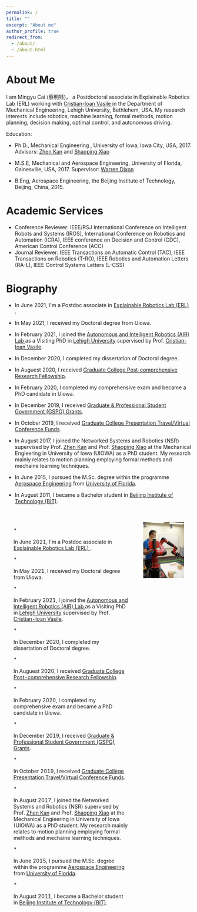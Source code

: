 ```yaml
---
permalink: /
title: ""
excerpt: "About me"
author_profile: true
redirect_from: 
  - /about/
  - /about.html
---
```


About Me
======

I am Mingyu Cai (蔡明钰)， a Postdoctoral associate in Explainable Robotics Lab (ERL) working with <a href="https://cristianvasile.com/">Cristian-Ioan Vasile </a>
in the Department of Mechanical Engineering, Lehigh University, Bethlehem, USA. My research interests include robotics, machine learning, formal methods, motion planning, decision making, optimal control, and autonomous driving.  

Education:

* <p> Ph.D., Mechanical Engineering , University of Iowa, Iowa City, USA, 2017. 
  Advisors: <a href="http://staff.ustc.edu.cn/~zkan/">Zhen Kan</a> and <a href="https://www.engineering.uiowa.edu/faculty-staff/shaoping-xiao">Shaoping Xiao</a></p>
* <p> M.S.E, Mechanical and Aerospace Engineering, University of Florida, Gainesville, USA, 2017. 
  Supervisor: <a href="https://mae.ufl.edu/people/profiles/warren-dixon/">Warren Dixon</a> </p>
* <p> B.Eng, Aerospace Engineering, the Beijing Institute of Technology, Beijing, China, 2015. </p>

Academic Services
======
* Conference Reviewer:  IEEE/RSJ International Conference on Intelligent Robots and Systems (IROS), International Conference on Robotics and Automation (ICRA),  IEEE conference on Decision and Control (CDC),  American Control Conference (ACC)
* Journal Reviewer:  IEEE Transactions on Automatic Control (TAC),  IEEE Transactions on Robotics (T-RO), IEEE Robotics and Automation Letters (RA-L),  IEEE Control Systems Letters (L-CSS)

Biography
======
* <p>In June 2021, I'm a Postdoc associate in <a href="https://cristianvasile.com/">Explainable Robotics Lab (ERL) </a>.   </p>
* <p>In May 2021, I received my Doctoral degree from Uiowa.  </p>
* <p>In February 2021, I joined the <a href="https://wordpress.lehigh.edu/robotics/">Autonomous and Intelligent Robotics (AIR) Lab </a> as a Visiting PhD in <a href="https://www1.lehigh.edu/">Lehigh University</a> supervised by Prof. <a href="https://scholar.google.com/citations?user=EOe-YRwAAAAJ&hl=en&oi=ao">Cristian-Ioan Vasile</a>.  </p>
* <p>In December 2020, I completed my dissertation of Doctoral degree.  </p>
* <p>In Auguest 2020, I received <a href="https://www.grad.uiowa.edu/funding/fellowships/internal/post-comp"> Graduate College Post-comprehensive Research Fellowship</a>. </p>
* <p>In February 2020, I completed my comprehensive exam and became a PhD candidate in Uiowa. </p>
* <p>In December 2019, I received <a href="https://gpsg.uiowa.edu/grants-for-students/"> Graduate & Professional Student Government (GSPG) Grants</a>. </p>
* <p>In October 2019, I received <a href="https://gss.grad.uiowa.edu/funding/gss-travel-funds/">Graduate College Presentation Travel/Virtual Conference Funds</a>. </p>
* <p>In August 2017, I joined the Networked Systems and Robotics (NSR) supervised by Prof. <a href="http://staff.ustc.edu.cn/~zkan/">Zhen Kan</a> and Prof. <a href="https://www.engineering.uiowa.edu/faculty-staff/shaoping-xiao">Shaoping Xiao</a> at the Mechanical Engieering in University of Iowa (UIOWA) as a PhD student. My research mainly relates to motion planning employing formal methods and mechaine learning techniques. </p>
* <p>In June 2015, I pursued the M.Sc. degree within the programme <a href="https://catalog.ufl.edu/UGRD/colleges-schools/UGENG/ARO_BSAE/">Aerospace Engineering</a> from <a href="http://www.ufl.edu">University of Florida</a>. </p>
* <p>In August 2011, I became a Bachelor student in <a href="https://english.bit.edu.cn/">Beijing Institute of Technology (BIT)</a>.  </p>


<table style="width:100%;border:0px;border-spacing:0px;border-collapse:separate;margin-right:auto;margin-left:auto;"><tbody>
</tbody></table>
<table style="width:100%;border:0px;border-spacing:0px;border-collapse:separate;margin-right:auto;margin-left:auto;"><tbody>
            <td style="padding:20px;width:70%;vertical-align:middle">
              <p></p>
 * <p>In June 2021, I'm a Postdoc associate in <a href="https://cristianvasile.com/">Explainable Robotics Lab (ERL) </a>.   </p>
* <p>In May 2021, I received my Doctoral degree from Uiowa.  </p>
* <p>In February 2021, I joined the <a href="https://wordpress.lehigh.edu/robotics/">Autonomous and Intelligent Robotics (AIR) Lab </a> as a Visiting PhD in <a href="https://www1.lehigh.edu/">Lehigh University</a> supervised by Prof. <a href="https://scholar.google.com/citations?user=EOe-YRwAAAAJ&hl=en&oi=ao">Cristian-Ioan Vasile</a>.  </p>
* <p>In December 2020, I completed my dissertation of Doctoral degree.  </p>
* <p>In Auguest 2020, I received <a href="https://www.grad.uiowa.edu/funding/fellowships/internal/post-comp"> Graduate College Post-comprehensive Research Fellowship</a>. </p>
* <p>In February 2020, I completed my comprehensive exam and became a PhD candidate in Uiowa. </p>
* <p>In December 2019, I received <a href="https://gpsg.uiowa.edu/grants-for-students/"> Graduate & Professional Student Government (GSPG) Grants</a>. </p>
* <p>In October 2019, I received <a href="https://gss.grad.uiowa.edu/funding/gss-travel-funds/">Graduate College Presentation Travel/Virtual Conference Funds</a>. </p>
* <p>In August 2017, I joined the Networked Systems and Robotics (NSR) supervised by Prof. <a href="http://staff.ustc.edu.cn/~zkan/">Zhen Kan</a> and Prof. <a href="https://www.engineering.uiowa.edu/faculty-staff/shaoping-xiao">Shaoping Xiao</a> at the Mechanical Engieering in University of Iowa (UIOWA) as a PhD student. My research mainly relates to motion planning employing formal methods and mechaine learning techniques. </p>
* <p>In June 2015, I pursued the M.Sc. degree within the programme <a href="https://catalog.ufl.edu/UGRD/colleges-schools/UGENG/ARO_BSAE/">Aerospace Engineering</a> from <a href="http://www.ufl.edu">University of Florida</a>. </p>
* <p>In August 2011, I became a Bachelor student in <a href="https://english.bit.edu.cn/">Beijing Institute of Technology (BIT)</a>.  </p>
  </td>
               <td style="padding:20px;width:40%;vertical-align:top">
              <img src='/files/Research_photo.jpg' width="220">
               <br>
            </td>
</tbody></table>


